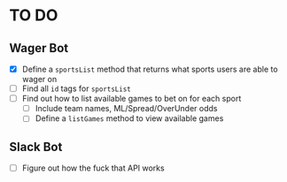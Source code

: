 # TO DO
## Wager Bot
- [x] Define a `sportsList` method that returns what sports users are able to wager on
- [ ] Find all `id` tags for `sportsList`
- [ ] Find out how to list available games to bet on for each sport
    - [ ] Include team names, ML/Spread/OverUnder odds
    - [ ] Define a `listGames` method to view available games
## Slack Bot
- [ ] Figure out how the fuck that API works
